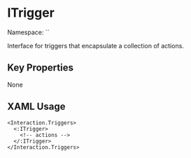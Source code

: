 # ITrigger

Namespace: ``

Interface for triggers that encapsulate a collection of actions.



## Key Properties
None

## XAML Usage
```xaml
<Interaction.Triggers>
  <:ITrigger>
    <!-- actions -->
  </:ITrigger>
</Interaction.Triggers>
```
